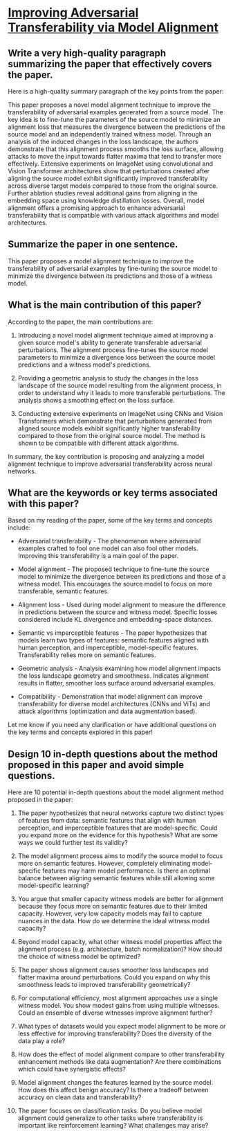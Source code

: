 # [Improving Adversarial Transferability via Model Alignment](https://arxiv.org/abs/2311.18495)

## Write a very high-quality paragraph summarizing the paper that effectively covers the paper.

 Here is a high-quality summary paragraph of the key points from the paper:

This paper proposes a novel model alignment technique to improve the transferability of adversarial examples generated from a source model. The key idea is to fine-tune the parameters of the source model to minimize an alignment loss that measures the divergence between the predictions of the source model and an independently trained witness model. Through an analysis of the induced changes in the loss landscape, the authors demonstrate that this alignment process smooths the loss surface, allowing attacks to move the input towards flatter maxima that tend to transfer more effectively. Extensive experiments on ImageNet using convolutional and Vision Transformer architectures show that perturbations created after aligning the source model exhibit significantly improved transferability across diverse target models compared to those from the original source. Further ablation studies reveal additional gains from aligning in the embedding space using knowledge distillation losses. Overall, model alignment offers a promising approach to enhance adversarial transferability that is compatible with various attack algorithms and model architectures.


## Summarize the paper in one sentence.

 This paper proposes a model alignment technique to improve the transferability of adversarial examples by fine-tuning the source model to minimize the divergence between its predictions and those of a witness model.


## What is the main contribution of this paper?

 According to the paper, the main contributions are:

1. Introducing a novel model alignment technique aimed at improving a given source model's ability to generate transferable adversarial perturbations. The alignment process fine-tunes the source model parameters to minimize a divergence loss between the source model predictions and a witness model's predictions.

2. Providing a geometric analysis to study the changes in the loss landscape of the source model resulting from the alignment process, in order to understand why it leads to more transferable perturbations. The analysis shows a smoothing effect on the loss surface.  

3. Conducting extensive experiments on ImageNet using CNNs and Vision Transformers which demonstrate that perturbations generated from aligned source models exhibit significantly higher transferability compared to those from the original source model. The method is shown to be compatible with different attack algorithms.

In summary, the key contribution is proposing and analyzing a model alignment technique to improve adversarial transferability across neural networks.


## What are the keywords or key terms associated with this paper?

 Based on my reading of the paper, some of the key terms and concepts include:

- Adversarial transferability - The phenomenon where adversarial examples crafted to fool one model can also fool other models. Improving this transferability is a main goal of the paper.

- Model alignment - The proposed technique to fine-tune the source model to minimize the divergence between its predictions and those of a witness model. This encourages the source model to focus on more transferable, semantic features. 

- Alignment loss - Used during model alignment to measure the difference in predictions between the source and witness model. Specific losses considered include KL divergence and embedding-space distances.

- Semantic vs imperceptible features - The paper hypothesizes that models learn two types of features: semantic features aligned with human perception, and imperceptible, model-specific features. Transferability relies more on semantic features.

- Geometric analysis - Analysis examining how model alignment impacts the loss landscape geometry and smoothness. Indicates alignment results in flatter, smoother loss surface around adversarial examples.

- Compatibility - Demonstration that model alignment can improve transferability for diverse model architectures (CNNs and ViTs) and attack algorithms (optimization and data augmentation based).

Let me know if you need any clarification or have additional questions on the key terms and concepts explored in this paper!


## Design 10 in-depth questions about the method proposed in this paper and avoid simple questions.

 Here are 10 potential in-depth questions about the model alignment method proposed in the paper:

1. The paper hypothesizes that neural networks capture two distinct types of features from data: semantic features that align with human perception, and imperceptible features that are model-specific. Could you expand more on the evidence for this hypothesis? What are some ways we could further test its validity?

2. The model alignment process aims to modify the source model to focus more on semantic features. However, completely eliminating model-specific features may harm model performance. Is there an optimal balance between aligning semantic features while still allowing some model-specific learning? 

3. You argue that smaller capacity witness models are better for alignment because they focus more on semantic features due to their limited capacity. However, very low capacity models may fail to capture nuances in the data. How do we determine the ideal witness model capacity?

4. Beyond model capacity, what other witness model properties affect the alignment process (e.g. architecture, batch normalization)? How should the choice of witness model be optimized?  

5. The paper shows alignment causes smoother loss landscapes and flatter maxima around perturbations. Could you expand on why this smoothness leads to improved transferability geometrically?

6. For computational efficiency, most alignment approaches use a single witness model. You show modest gains from using multiple witnesses. Could an ensemble of diverse witnesses improve alignment further?

7. What types of datasets would you expect model alignment to be more or less effective for improving transferability? Does the diversity of the data play a role?

8. How does the effect of model alignment compare to other transferability enhancement methods like data augmentation? Are there combinations which could have synergistic effects? 

9. Model alignment changes the features learned by the source model. How does this affect benign accuracy? Is there a tradeoff between accuracy on clean data and transferability?

10. The paper focuses on classification tasks. Do you believe model alignment could generalize to other tasks where transferability is important like reinforcement learning? What challenges may arise?
